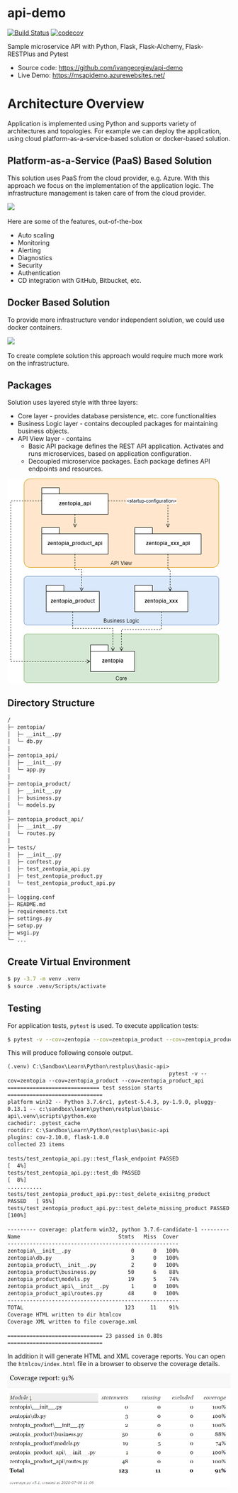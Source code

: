 # api-demo

[![Build Status](https://travis-ci.com/ivangeorgiev/api-demo.svg?branch=master)](https://travis-ci.com/ivangeorgiev/api-demo)
[![codecov](https://codecov.io/gh/ivangeorgiev/api-demo/branch/master/graph/badge.svg)](https://codecov.io/gh/ivangeorgiev/api-demo)

Sample microservice API with Python, Flask, Flask-Alchemy, Flask-RESTPlus and Pytest

* Source code: https://github.com/ivangeorgiev/api-demo
* Live Demo: https://msapidemo.azurewebsites.net/

# Architecture Overview

Application is implemented using Python and supports variety of architectures and topologies. For example we can deploy the application, using cloud platform-as-a-service-based solution or docker-based solution.



## Platform-as-a-Service (PaaS) Based Solution

This solution uses PaaS from the cloud provider, e.g. Azure. With this approach we focus on the implementation of the application logic. The infrastructure management is taken care of from the cloud provider.

![](C:\Sandbox\Learn\Python\restplus\basic-api\docs\img\architecture-overview-PaaS.png)

Here are some of the features, out-of-the-box

* Auto scaling
* Monitoring
* Alerting
* Diagnostics
* Security
* Authentication
* CD integration with GitHub, Bitbucket, etc.

## Docker Based Solution

To provide more infrastructure vendor independent solution, we could use docker containers.

![](C:\Sandbox\Learn\Python\restplus\basic-api\docs\img\architecture-overview-Docker.png)

To create complete solution this approach would require much more work on the infrastructure.

## Packages

Solution uses layered style with three layers:

* Core layer - provides database persistence, etc. core functionalities
* Business Logic layer - contains decoupled packages for maintaining business objects.
* API View layer - contains 
  * Basic API package defines the REST API application. Activates and runs microservices, based on application configuration.
  * Decoupled microservice packages. Each package defines API endpoints and resources. 

![Package Diagram](docs/img/package-diagram.png)





## Directory Structure



```
/
├─ zentopia/
│  ├─ __init__.py
|  └─ db.py
|
├─ zentopia_api/
│  ├─ __init__.py
|  └─ app.py
|
├─ zentopia_product/
│  ├─ __init__.py
│  ├─ business.py
│  └─ models.py
|
├─ zentopia_product_api/
│  ├─ __init__.py
|  └─ routes.py
|
├─ tests/
|  ├─ __init__.py
|  ├─ conftest.py
|  ├─ test_zentopia_api.py
|  ├─ test_zentopia_product.py
|  └─ test_zentopia_product_api.py
|
├─ logging.conf
├─ README.md
├─ requirements.txt
├─ settings.py
├─ setup.py
├─ wsgi.py
└─ ...
```







## Create Virtual Environment

```bash
$ py -3.7 -m venv .venv
$ source .venv/Scripts/activate
```



## Testing

For application tests, `pytest` is used. To execute application tests:

```bash
$ pytest -v --cov=zentopia --cov=zentopia_product --cov=zentopia_product_api --cov-report html:htmlcov --cov-report xml:coverage.xml --cov-report term
```

This will produce following console output. 

```
(.venv) C:\Sandbox\Learn\Python\restplus\basic-api>
                                                   pytest -v --cov=zentopia --cov=zentopia_product --cov=zentopia_product_api
============================= test session starts ==============================
platform win32 -- Python 3.7.6rc1, pytest-5.4.3, py-1.9.0, pluggy-0.13.1 -- c:\sandbox\learn\python\restplus\basic-api\.venv\scripts\python.exe
cachedir: .pytest_cache
rootdir: C:\Sandbox\Learn\Python\restplus\basic-api
plugins: cov-2.10.0, flask-1.0.0
collected 23 items

tests/test_zentopia_api.py::test_flask_endpoint PASSED                    [  4%]
tests/test_zentopia_api.py::test_db PASSED                                [  8%]
...........
tests/test_zentopia_product_api.py::test_delete_exisitng_product PASSED   [ 95%] 
tests/test_zentopia_product_api.py::test_delete_missing_product PASSED    [100%] 

--------- coverage: platform win32, python 3.7.6-candidate-1 ---------
Name                               Stmts   Miss  Cover
------------------------------------------------------
zentopia\__init__.py                   0      0   100%
zentopia\db.py                         3      0   100%
zentopia_product\__init__.py           2      0   100%
zentopia_product\business.py          50      6    88%
zentopia_product\models.py            19      5    74%
zentopia_product_api\__init__.py       1      0   100%
zentopia_product_api\routes.py        48      0   100%
------------------------------------------------------
TOTAL                                123     11    91%
Coverage HTML written to dir htmlcov
Coverage XML written to file coverage.xml

============================== 23 passed in 0.80s ============================== 
```

In addition it will generate HTML and XML coverage reports. You can open the `htmlcov/index.html` file in a browser to observe the coverage details.

![](docs/img/sample-coverage-report.png)

